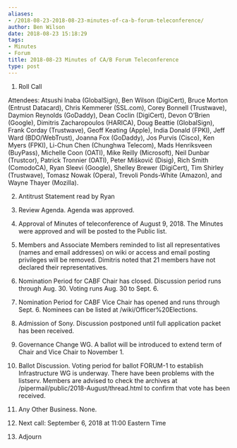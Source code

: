 ```yaml
---
aliases:
- /2018-08-23-2018-08-23-minutes-of-ca-b-forum-teleconference/
author: Ben Wilson
date: 2018-08-23 15:18:29
tags:
- Minutes
- Forum
title: 2018-08-23 Minutes of CA/B Forum Teleconference
type: post
---
```


1. Roll Call

Attendees: Atsushi Inaba (GlobalSign), Ben Wilson (DigiCert), Bruce Morton (Entrust Datacard), Chris Kemmerer (SSL.com), Corey Bonnell (Trustwave), Daymion Reynolds (GoDaddy), Dean Coclin (DigiCert), Devon O’Brien (Google), Dimitris Zacharopoulos (HARICA), Doug Beattie (GlobalSign), Frank Corday (Trustwave), Geoff Keating (Apple), India Donald (FPKI), Jeff Ward (BDO/WebTrust), Joanna Fox (GoDaddy), Jos Purvis (Cisco), Ken Myers (FPKI), Li-Chun Chen (Chunghwa Telecom), Mads Henriksveen (BuyPass), Michelle Coon (OATI), Mike Reilly (Microsoft), Neil Dunbar (Trustcor), Patrick Tronnier (OATI), Peter Miškovič (Disig), Rich Smith (ComodoCA), Ryan Sleevi (Google), Shelley Brewer (DigiCert), Tim Shirley (Trustwave), Tomasz Nowak (Opera), Trevoli Ponds-White (Amazon), and Wayne Thayer (Mozilla).

2. Antitrust Statement read by Ryan

1. Review Agenda. Agenda was approved.

1. Approval of Minutes of teleconference of August 9, 2018. The Minutes were approved and will be posted to the Public list.

1. Members and Associate Members reminded to list all representatives (names and email addresses) on wiki or access and email posting privileges will be removed. Dimitris noted that 21 members have not declared their representatives.

1. Nomination Period for CABF Chair has closed. Discussion period runs through Aug. 30. Voting runs Aug. 30 to Sept. 6.

1. Nomination Period for CABF Vice Chair has opened and runs through Sept. 6. Nominees can be listed at /wiki/Officer%20Elections.

1. Admission of Sony. Discussion postponed until full application packet has been received.

1. Governance Change WG. A ballot will be introduced to extend term of Chair and Vice Chair to November 1.

1. Ballot Discussion. Voting period for ballot FORUM-1 to establish Infrastructure WG is underway. There have been problems with the listserv. Members are advised to check the archives at /pipermail/public/2018-August/thread.html to confirm that vote has been received.

1. Any Other Business. None.

1. Next call: September 6, 2018 at 11:00 Eastern Time

1. Adjourn